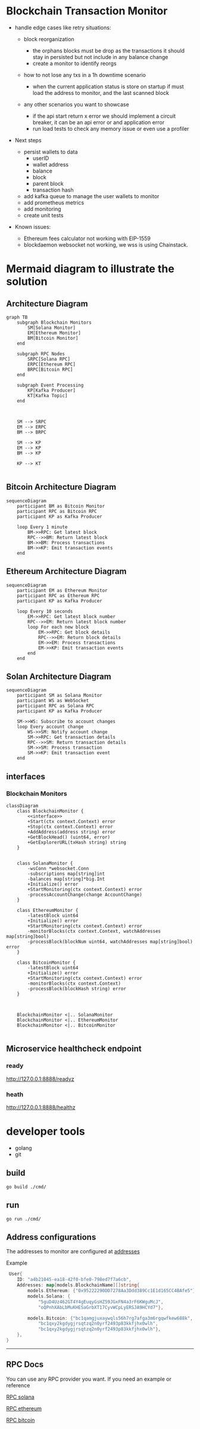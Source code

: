 # Blockchain Transaction Monitor


* handle edge cases like retry situations:
    * block reorganization
        * the orphans blocks must be drop as the transactions
          it should stay in persisted but not include in any balance change
        * create a monitor to identify reorgs
    * how to not lose any txs in a 1h downtime scenario
        * when the current application status is store
          on startup if must load  the address to monitor, and the last scanned block
        
    * any other scenarios you want to showcase
        * if the api start return x error we should implement a circuit breaker, it can be an api error or and application error
        * run load tests to check any memory issue or even use a profiler 


* Next steps

    * persist wallets to data
        * userID
        * wallet address
        * balance
        * block
        * parent block
        * transaction hash
    * add kafka queue to manage the user wallets to monitor
    * add prometheus metrics
    * add monitoring 
    * create unit tests



* Known issues:
    * Ethereum fees calculator not working with EIP-1559
    * blockdaemon websocket not working, we wss is using Chainstack.

# Mermaid diagram to illustrate the solution

##  Architecture Diagram

```mermaid
graph TB
    subgraph Blockchain Monitors
        SM[Solana Monitor]
        EM[Ethereum Monitor]
        BM[Bitcoin Monitor]
    end

    subgraph RPC Nodes
        SRPC[Solana RPC]
        ERPC[Ethereum RPC]
        BRPC[Bitcoin RPC]
    end

    subgraph Event Processing
        KP[Kafka Producer]
        KT[Kafka Topic]
    end

 

    SM --> SRPC
    EM --> ERPC
    BM --> BRPC

    SM --> KP
    EM --> KP
    BM --> KP

    KP --> KT
 
```

## Bitcoin Architecture Diagram

```mermaid
sequenceDiagram
    participant BM as Bitcoin Monitor
    participant RPC as Bitcoin RPC
    participant KP as Kafka Producer

    loop Every 1 minute
        BM->>RPC: Get latest block
        RPC-->>BM: Return latest block
        BM->>BM: Process transactions
        BM->>KP: Emit transaction events
    end
```

## Ethereum Architecture Diagram

```mermaid
sequenceDiagram
    participant EM as Ethereum Monitor
    participant RPC as Ethereum RPC
    participant KP as Kafka Producer

    loop Every 10 seconds
        EM->>RPC: Get latest block number
        RPC-->>EM: Return latest block number
        loop For each new block
            EM->>RPC: Get block details
            RPC-->>EM: Return block details
            EM->>EM: Process transactions
            EM->>KP: Emit transaction events
        end
    end
```
## Solan Architecture Diagram

```mermaid
sequenceDiagram
    participant SM as Solana Monitor
    participant WS as WebSocket
    participant RPC as Solana RPC
    participant KP as Kafka Producer

    SM->>WS: Subscribe to account changes
    loop Every account change
        WS->>SM: Notify account change
        SM->>RPC: Get transaction details
        RPC-->>SM: Return transaction details
        SM->>SM: Process transaction
        SM->>KP: Emit transaction event
    end
```


## interfaces

### Blockchain Monitors

```mermaid
classDiagram
    class BlockchainMonitor {
        <<interface>>
        +Start(ctx context.Context) error
        +Stop(ctx context.Context) error
        +AddAddress(address string) error
        +GetBlockHead() (uint64, error)
        +GetExplorerURL(txHash string) string
    }

 
    class SolanaMonitor {
        -wsConn *websocket.Conn
        -subscriptions map[string]int
        -balances map[string]*big.Int
        +Initialize() error
        +StartMonitoring(ctx context.Context) error
        -processAccountChange(change AccountChange)
    }

    class EthereumMonitor {
        -latestBlock uint64
        +Initialize() error
        +StartMonitoring(ctx context.Context) error
        -monitorBlocks(ctx context.Context, watchAddresses map[string]bool)
        -processBlock(blockNum uint64, watchAddresses map[string]bool) error
    }

    class BitcoinMonitor {
        -latestBlock uint64
        +Initialize() error
        +StartMonitoring(ctx context.Context) error
        -monitorBlocks(ctx context.Context)
        -processBlock(blockHash string) error
    }
 
 

    BlockchainMonitor <|.. SolanaMonitor
    BlockchainMonitor <|.. EthereumMonitor
    BlockchainMonitor <|.. BitcoinMonitor
 
```



## Microservice healthcheck endpoint

### ready

http://127.0.0.1:8888/readyz

### heath

http://127.0.0.1:8888/healthz


# developer tools

* golang
* git

## build

```shell
go build ./cmd/
```


## run

```shell
go run ./cmd/
```

## Address configurations

The addresses to monitor are configured at [addresses](cmd/add_addresses.go)

Example

```go
 User{
    ID: "a4b21045-ea18-42f0-bfe0-798ed7f7a6cb",
    Addresses: map[models.BlockchainName][]string{
        models.Ethereum: {"0x95222290DD7278Aa3Ddd389Cc1E1d165CC4BAfe5"},
        models.Solana: {
            "5guD4Uz462GT4Y4gEuqyGsHZ59JGxFN4a3rF6KWguMcJ",
            "oQPnhXAbLbMuKHESaGrbXT17CyvWCpLyERSJA9HCYd7"},

        models.Bitcoin: {"bc1qamgjuxaywqls56h7rg7afga3m6rgqwfkew688k",
            "bc1qxy2kgdygjrsqtzq2n0yrf2493p83kkfjhx0wlh",
            "bc1qxy2kgdygjrsqtzq2n0yrf2493p83kkfjhx0wlh"},
    },
}
```

---

[//]: # (## Mandatory task)

[//]: # (Given a list of Bitcoin, Ethereum, and Solana addresses associated to a `userId` &#40;assume 1 per chain for example&#41;)

[//]: # (create a microservice in Golang that monitors the blockchains for any transactions involving those addresses.)

[//]: # ()
[//]: # (In summary, the service should:)

[//]: # ()
[//]: # (1. Connect via RPC to the Bitcoin, Ethereum, and Solana blockchains using Blockdaemon &#40;feel free to use another provider if you prefer&#41;.)

[//]: # ()
[//]: # (2. Consume the appropriate information to detect all future transactions that involve the specified addresses.)

[//]: # ()
[//]: # (3. For the filtered transactions, process the payload and output the following information:)

[//]: # (- Source)

[//]: # (- Destination)

[//]: # (- Amount)

[//]: # (- Fees)

[//]: # ()
[//]: # (This output should be in the form of an event emitted by a Kafka producer.)

[//]: # ()
[//]: # (The service should be designed for scalability, capable of processing blocks in real time &#40;be mindful of Solana's speed!&#41;.)

[//]: # ()
[//]: # (## Bonus task)

[//]: # (Not mandatory, but appreciated:)

[//]: # ()
[//]: # (Bonus 1: Add a Mermaid diagram to illustrate your solution.)

[//]: # ()
[//]: # (Bonus 2: Explain &#40;no need to code&#41; how you would handle edge cases like retry situations, block reorganization, how to not lose any txs in a 1h downtime scenario, and any other scenarios you want to showcase.)

## RPC Docs

You can use any RPC provider you want. If you need an example or reference

[RPC solana](https://docs.blockdaemon.com/reference/how-to-access-solana-api)

[RPC ethereum](https://docs.blockdaemon.com/reference/how-to-access-ethereum-api)

[RPC bitcoin](https://docs.blockdaemon.com/reference/how-to-access-bitcoin-api)


